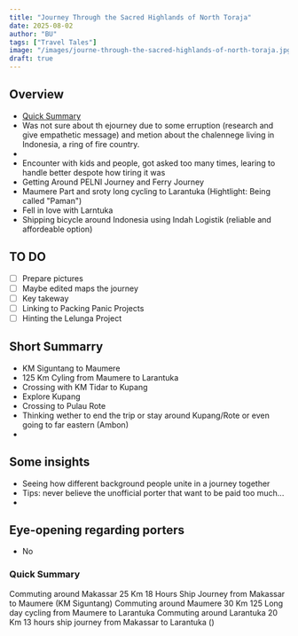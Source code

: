 ```yaml
---
title: "Journey Through the Sacred Highlands of North Toraja"
date: 2025-08-02
author: "BU"
tags: ["Travel Tales"]
image: "/images/journe-through-the-sacred-highlands-of-north-toraja.jpg"
draft: true
---
```


## Overview
- [Quick Summary](#quick-summary)
- Was not sure about th ejourney due to some erruption (research and give empathetic message) and metion about the chalennege living in Indonesia, a ring of fire country.
- 
- Encounter with kids and people, got asked too many times, learing to handle better despote how tiring it was
- Getting Around PELNI Journey and Ferry Journey
- Maumere Part and sroty long cycling to Larantuka (Hightlight: Being called "Paman")
- Fell in love with Larntuka 
- Shipping bicycle around Indonesia using Indah Logistik (reliable and affordeable option)

## TO DO
- [ ] Prepare pictures
- [ ] Maybe edited maps the journey
- [ ] Key takeway
- [ ] Linking to Packing Panic Projects
- [ ] Hinting the Lelunga Project

## Short Summarry
- KM Siguntang to Maumere
- 125 Km Cyling from Maumere to Larantuka
- Crossing with KM Tidar to Kupang
- Explore Kupang
- Crossing to Pulau Rote
- Thinking wether to end the trip or stay around Kupang/Rote or even going to far eastern (Ambon)
-

## Some insights
- Seeing how different background people unite in a journey together
- Tips: never believe the unofficial porter that want to be paid too much...
- 

## Eye-opening regarding porters
- No


### Quick Summary

Commuting around Makassar 25 Km
18 Hours Ship Journey from Makassar to Maumere (KM Siguntang)
Commuting around Maumere 30 Km
125 Long day cycling from Maumere to Larantuka
Commuting around Larantuka 20 Km
13 hours ship journey from Makassar to Larantuka ()